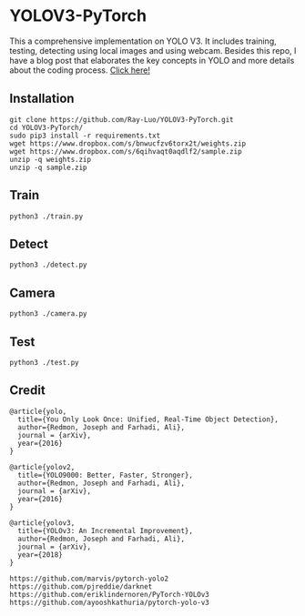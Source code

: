 # YOLOV3-PyTorch
This a comprehensive implementation on YOLO V3. It includes training, testing, detecting using local images and using webcam.
Besides this repo, I have a blog post that elaborates the key concepts in YOLO and more details about the coding process. [Click here!](http://leiluoray.com/2018/11/10/Implementing-YOLOV3-Using-PyTorch/)

## Installation
```
git clone https://github.com/Ray-Luo/YOLOV3-PyTorch.git
cd YOLOV3-PyTorch/
sudo pip3 install -r requirements.txt
wget https://www.dropbox.com/s/bnwucfzv6torx2t/weights.zip
wget https://www.dropbox.com/s/6qihvaqt0aqdlf2/sample.zip
unzip -q weights.zip
unzip -q sample.zip
```

## Train
`python3 ./train.py`

## Detect
`python3 ./detect.py`

## Camera
`python3 ./camera.py`

## Test
`python3 ./test.py`

## Credit
```
@article{yolo,
  title={You Only Look Once: Unified, Real-Time Object Detection},
  author={Redmon, Joseph and Farhadi, Ali},
  journal = {arXiv},
  year={2016}
}

@article{yolov2,
  title={YOLO9000: Better, Faster, Stronger},
  author={Redmon, Joseph and Farhadi, Ali},
  journal = {arXiv},
  year={2016}
}

@article{yolov3,
  title={YOLOv3: An Incremental Improvement},
  author={Redmon, Joseph and Farhadi, Ali},
  journal = {arXiv},
  year={2018}
}

https://github.com/marvis/pytorch-yolo2
https://github.com/pjreddie/darknet
https://github.com/eriklindernoren/PyTorch-YOLOv3
https://github.com/ayooshkathuria/pytorch-yolo-v3
```
